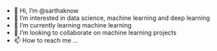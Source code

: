 - 👋 Hi, I’m @sarthaknow
- 👀 I’m interested in data science, machine learning and deep learning
- 🌱 I’m currently learning machine learning
- 💞️ I’m looking to collaborate on machine learning projects
- 📫 How to reach me ...

<!---
sarthaknow/sarthaknow is a ✨ special ✨ repository because its `README.md` (this file) appears on your GitHub profile.
You can click the Preview link to take a look at your changes.
--->
